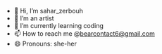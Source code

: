 - 👋 Hi, I’m sahar_zerbouh
- 👀 I’m an artist
- 🌱 I’m currently learning coding
- 📫 How to reach me @bearcontact6@gmail.com
- 😄 Pronouns: she-her

<!---
saharzerb0uh/saharzerb0uh is a ✨ special ✨ repository because its `README.md` (this file) appears on your GitHub profile.
You can click the Preview link to take a look at your changes.
--->
